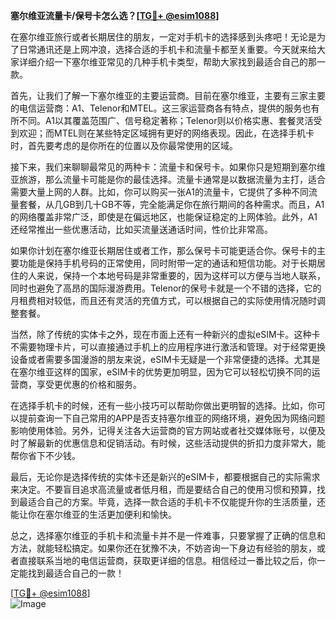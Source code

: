 **塞尔维亚流量卡/保号卡怎么选？[[TG💪+ @esim1088](https://t.me/s/esim1088)]**

在塞尔维亚旅行或者长期居住的朋友，一定对手机卡的选择感到头疼吧！无论是为了日常通讯还是上网冲浪，选择合适的手机卡和流量卡都至关重要。今天就来给大家详细介绍一下塞尔维亚常见的几种手机卡类型，帮助大家找到最适合自己的那一款。

首先，让我们了解一下塞尔维亚的主要运营商。目前在塞尔维亚，主要有三家主要的电信运营商：A1、Telenor和MTEL。这三家运营商各有特点，提供的服务也有所不同。A1以其覆盖范围广、信号稳定著称；Telenor则以价格实惠、套餐灵活受到欢迎；而MTEL则在某些特定区域拥有更好的网络表现。因此，在选择手机卡时，首先要考虑的是你所在的位置以及你最常使用的区域。

接下来，我们来聊聊最常见的两种卡：流量卡和保号卡。如果你只是短期到塞尔维亚旅游，那么流量卡可能是你的最佳选择。流量卡通常是以数据流量为主打，适合需要大量上网的人群。比如，你可以购买一张A1的流量卡，它提供了多种不同流量套餐，从几GB到几十GB不等，完全能满足你在旅行期间的各种需求。而且，A1的网络覆盖非常广泛，即使是在偏远地区，也能保证稳定的上网体验。此外，A1还经常推出一些优惠活动，比如买流量送通话时间，性价比非常高。

如果你计划在塞尔维亚长期居住或者工作，那么保号卡可能更适合你。保号卡的主要功能是保持手机号码的正常使用，同时附带一定的通话和短信功能。对于长期居住的人来说，保持一个本地号码是非常重要的，因为这样可以方便与当地人联系，同时也避免了高昂的国际漫游费用。Telenor的保号卡就是一个不错的选择，它的月租费相对较低，而且还有灵活的充值方式，可以根据自己的实际使用情况随时调整套餐。

当然，除了传统的实体卡之外，现在市面上还有一种新兴的虚拟eSIM卡。这种卡不需要物理卡片，可以直接通过手机上的应用程序进行激活和管理。对于经常更换设备或者需要多国漫游的朋友来说，eSIM卡无疑是一个非常便捷的选择。尤其是在塞尔维亚这样的国家，eSIM卡的优势更加明显，因为它可以轻松切换不同的运营商，享受更优惠的价格和服务。

在选择手机卡的时候，还有一些小技巧可以帮助你做出更明智的选择。比如，你可以提前查询一下自己常用的APP是否支持塞尔维亚的网络环境，避免因为网络问题影响使用体验。另外，记得关注各大运营商的官方网站或者社交媒体账号，以便及时了解最新的优惠信息和促销活动。有时候，这些活动提供的折扣力度非常大，能帮你省下不少钱。

最后，无论你是选择传统的实体卡还是新兴的eSIM卡，都要根据自己的实际需求来决定。不要盲目追求高流量或者低月租，而是要结合自己的使用习惯和预算，找到最适合自己的方案。毕竟，选择一款合适的手机卡不仅能提升你的生活质量，还能让你在塞尔维亚的生活更加便利和愉快。

总之，选择塞尔维亚的手机卡和流量卡并不是一件难事，只要掌握了正确的信息和方法，就能轻松搞定。如果你还在犹豫不决，不妨咨询一下身边有经验的朋友，或者直接联系当地的电信运营商，获取更详细的信息。相信经过一番比较之后，你一定能找到最适合自己的一款！

[[TG💪+ @esim1088](https://t.me/s/esim1088)]  
![Image](https://i.postimg.cc/4NQfJmqS/Snipaste-2025-05-13-00-14-12.png)